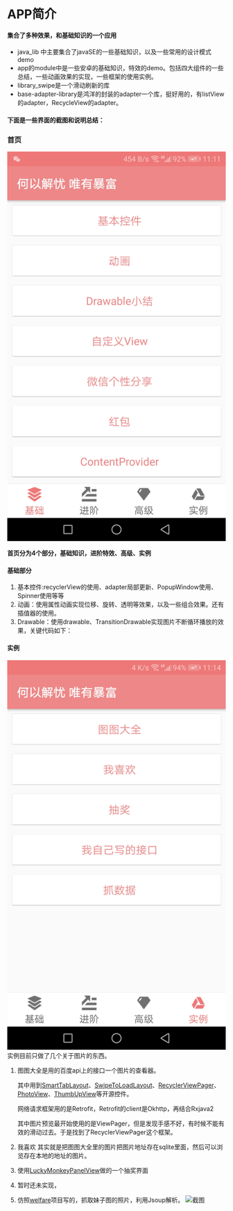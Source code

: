 # APP简介
#### 集合了多种效果，和基础知识的一个应用

* java_lib 中主要集合了javaSE的一些基础知识，以及一些常用的设计模式demo
* app的module中是一些安卓的基础知识，特效的demo。包括四大组件的一些总结，一些动画效果的实现，一些框架的使用实例。
* library_swipe是一个滑动刷新的库
* base-adapter-library是鸿洋的封装的adapter一个库，挺好用的，有listView的adapter，RecycleView的adapter。

#### 下面是一些界面的截图和说明总结：
### 首页
![首页](./screenshot/main.jpg)

**首页分为4个部分，基础知识，进阶特效、高级、实例**

#### 基础部分
1. 基本控件:recyclerView的使用、adapter局部更新、PopupWindow使用、Spinner使用等等
2. 动画：使用属性动画实现位移、旋转、透明等效果，以及一些组合效果。还有插值器的使用。
3. Drawable：使用drawable、TransitionDrawable实现图片不断循环播放的效果，关键代码如下：


	
#### 实例
![实例](./screenshot/four_fragment.jpg)
实例目前只做了几个关于图片的东西。

1. 图图大全是用的百度api上的接口一个图片的查看器。

    其中用到[SmartTabLayout](https://github.com/ogaclejapan/SmartTabLayout)、[SwipeToLoadLayout](https://github.com/Aspsine/SwipeToLoadLayout)、[RecyclerViewPager](https://github.com/lsjwzh/RecyclerViewPager)、[PhotoView](https://github.com/chrisbanes/PhotoView)、[ThumbUpView](https://github.com/ldoublem/ThumbUp)等开源控件。
    
    网络请求框架用的是Retrofit，Retrofit的client是Okhttp，再结合Rxjava2

	其中图片预览最开始使用的是ViewPager，但是发现手感不好，有时候不能有效的滑动过去。于是找到了RecyclerViewPager这个框架。

2. 我喜欢 其实就是把图图大全里的图片把图片地址存在sqlite里面，然后可以浏览存在本地的地址的图片。
3. 使用[LuckyMonkeyPanelView](./app/src/main/java/allenhu/app/widget/LuckyMonkeyPanelView.java)做的一个抽奖界面
4. 暂时还未实现，
5. 仿照[welfare](https://github.com/boildcoffee/welfare)项目写的，抓取妹子图的照片，利用Jsoup解析。
![截图](./screenshot/meizitu.gif)



